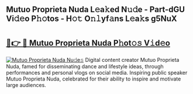 ## Mutuo Proprieta Nuda L𝚎a𝚔ed N𝚞𝚍e - Part-dGU Vi𝚍𝚎o P𝚑𝚘tos - H𝚘𝚝 O𝚗𝚕yf𝚊ns L𝚎a𝚔s g5NuX

# <h2><a href="http://kf18g0.oniu.top/?m=Mutuo+Proprieta+Nuda">🔗👉 🔴 Mutuo Proprieta Nuda P𝚑ot𝚘𝚜 V𝚒d𝚎o</a></h2>

[![Mutuo Proprieta Nuda Nu𝚍e𝚜](https://i.imgur.com/0qMVB7G.gif)](http://kf18g0.oniu.top/?m=Mutuo+Proprieta+Nuda)
Digital content creator Mutuo Proprieta Nuda, famed for disseminating dance and lifestyle ideas, through performances and personal vlogs on social media. Inspiring public speaker Mutuo Proprieta Nuda, celebrated for their ability to inspire and motivate large audiences.  
